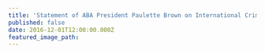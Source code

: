 ```yaml
---
title: 'Statement of ABA President Paulette Brown on International Criminal Justice Day – July 17, 2016'
published: false
date: 2016-12-01T12:00:00.000Z
featured_image_path:
---
```


